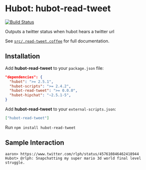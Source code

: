# Hubot: hubot-read-tweet

[![Build Status](https://travis-ci.org/aaronstaves/hubot-read-tweet.svg?branch=master)](https://travis-ci.org/aaronstaves/hubot-read-tweet)

Outputs a twitter status when hubot hears a twitter url

See [`src/.read-tweet.coffee`](src/read-tweet.coffee) for full documentation.

## Installation

Add **hubot-read-tweet** to your `package.json` file:

```json
"dependencies": {
  "hubot": ">= 2.5.1",
  "hubot-scripts": ">= 2.4.2",
  "hubot-read-tweet": ">= 0.0.0",
  "hubot-hipchat": "~2.5.1-5",
}
```

Add **hubot-read-tweet** to your `external-scripts.json`:

```json
["hubot-read-tweet"]
```

Run `npm install hubot-read-tweet`

## Sample Interaction

```
aaron> https://www.twitter.com/rlph/status/457610846462418944
Hubot> @rlph: Snapchatting my super mario 3d world final level struggle.
```
